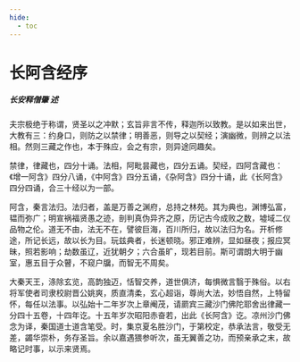 ```yaml
---
hide:
  - toc
---
```


# **长阿含经序**

##### 长安释僧肇 述

夫宗极绝于称谓，贤圣以之冲默；玄旨非言不传，释迦所以致教。是以如来出世，大教有三：约身口，则防之以禁律；明善恶，则导之以契经；演幽微，则辨之以法相。然则三藏之作也，本于殊应，会之有宗，则异途同趣矣。

禁律，律藏也，四分十诵。法相，阿毗昙藏也，四分五诵。契经，四阿含藏也：《增一阿含》四分八诵，《中阿含》四分五诵，《杂阿含》四分十诵，此《长阿含》四分四诵，合三十经以为一部。

阿含，秦言法归。法归者，盖是万善之渊府，总持之林苑。其为典也，渊博弘富，韫而弥广；明宣祸福贤愚之迹，剖判真伪异齐之原，历记古今成败之数，墟域二仪品物之伦。道无不由，法无不在，譬彼巨海，百川所归，故以法归为名。开析修途，所记长远，故以长为目。玩兹典者，长迷顿晓。邪正难辨，显如昼夜；报应冥昧，照若影响；劫数虽辽，近犹朝夕；六合虽旷，现若目前。斯可谓朗大明于幽室，惠五目于众瞽，不窥户牖，而智无不周矣。

大秦天王，涤除玄览，高韵独迈，恬智交养，道世俱济，每惧微言翳于殊俗。以右将军使者司隶校尉晋公姚爽，质直清柔，玄心超诣，尊尚大法，妙悟自然，上特留怀，每任以法事。以弘始十二年岁次上章阉茂，请罽宾三藏沙门佛陀耶舍出律藏一分四十五卷，十四年讫。十五年岁次昭阳赤奋若，出此《长阿含》讫。凉州沙门佛念为译，秦国道士道含笔受。时，集京夏名胜沙门，于第校定，恭承法言，敬受无差，蠲华崇朴，务存圣旨。余以嘉遇猥参听次，虽无翼善之功，而预亲承之末，故略记时事，以示来贤焉。